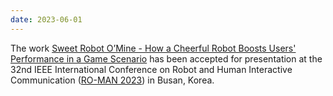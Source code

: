 ```yaml
---
date: 2023-06-01
---
```


The work [Sweet Robot O’Mine - How a Cheerful Robot Boosts Users' Performance in a Game Scenario](/publications/sweet-robot/) has been accepted for presentation at the 32nd IEEE International Conference on Robot and Human Interactive Communication (<a href="http://ro-man2023.org/main" target="_blank" rel="noopener">RO-MAN 2023</a>) in Busan, Korea.
